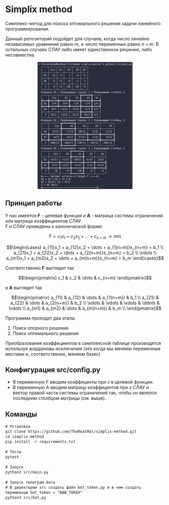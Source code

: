 # Simplix method
Симплекс-метод для поиска оптимального решения задачи линейного программирования.  

Данный репозиторий подойдет для случаев, когда число линейно независимых уравнений равно $m$, а число переменных равно $n + m$. В остальных случаях СЛАУ либо имеет единственное решение, либо несовместна.  

<p align="center"><img src="/misc/example.png" width="300"></p>  

## Принцип работы
У нас имеется **F** - целевая функция и **A** - матрица системы ограничений или матрица коэффициентов СЛАУ.  
F и СЛАУ приведены к канонической форме:
```math
F = c_1x_1 + c_2x_2 + \dots + c_{n+m} \to min
```
```math
\begin{cases}
a_{11}x_1 + a_{12}x_2 + \dots + a_{1(n+m)}x_{n+m} = b_1 \\
a_{21}x_1 + a_{22}x_2 + \dots + a_{2(n+m)}x_{n+m} = b_2 \\
\vdots \\
a_{m1}x_1 + a_{m2}x_2 + \dots + a_{m(n+m)}x_{n+m} = b_m
\end{cases}
```
Соответственно **F** выглядит так
```math
\begin{pmatrix}
c_1 & c_2 & \dots & c_{n+m}
\end{pmatrix}
```
и **A** выглядит так
```math
\begin{pmatrix}
a_{11} & a_{12} & \dots  & a_{1(n+m)} & b_1    \\
a_{21} & a_{22} & \dots  & a_{2(n+m)} & b_2    \\
\vdots & \vdots & \vdots & \ddots     & \vdots \\
a_{m1} & a_{m2} & \dots  & a_{m(n+m)} & b_m    \\
\end{pmatrix}
```
Программа проходит два этапа:
1. Поиск опорного решения
2. Поиск оптимального решения  

Преобразования коэффициентов в симплексной таблице  производятся используя *жордановы исключения* (это когда мы меняем переменные местами и, соответственно, меняем базис)
## Конфигурация src/config.py
- В переменную F вводим коэффиценты при $x$ в целевой функции.
- В переменную A вводим матрицу коэффицентов при $x$ СЛАУ и вектор правой части системы ограничений так, чтобы он являлся последним столбцом матрицы (см. выше).
## Команды
```console
# Установка
git clone https://github.com/TheRealMal/simplix-method.git
cd simplix-method
pip install -r requirements.txt

# Тесты
pytest

# Запуск
python3 src/main.py

# Запуск телеграм бота 
# В директории src создать файл bot_token.py и в нем создать переменную bot_token = "ВАШ_ТОКЕН"
python3 src/bot.py
```

